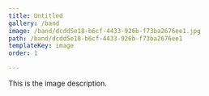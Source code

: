 ```yaml
---
title: Untitled
gallery: /band
image: /band/dcdd5e18-b6cf-4433-926b-f73ba2676ee1.jpg
path: /band/dcdd5e18-b6cf-4433-926b-f73ba2676ee1
templateKey: image
order: 1

---
```


This is the image description.
